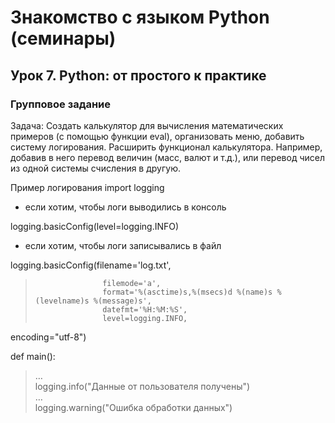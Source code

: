 # Знакомство с языком Python (семинары)

## Урок 7. Python: от простого к практике

### Групповое задание

Задача: Создать калькулятор для вычисления математических примеров (с помощью функции eval), организовать меню, добавить систему логирования.
Расширить функционал калькулятора. Например, добавив в него перевод величин (масс, валют и т.д.), или перевод чисел из одной системы счисления в другую.

Пример логирования
import logging

* если хотим, чтобы логи выводились в консоль

logging.basicConfig(level=logging.INFO)

* если хотим, чтобы логи записывались в файл

logging.basicConfig(filename='log.txt',  
>                    filemode='a',  
>                    format='%(asctime)s,%(msecs)d %(name)s %(levelname)s %(message)s',  
>                    datefmt='%H:%M:%S',  
>                    level=logging.INFO,  
encoding="utf-8")

def main():  
>    …  
>    logging.info("Данные от пользователя получены")  
>    …  
>    logging.warning("Ошибка обработки данных")
